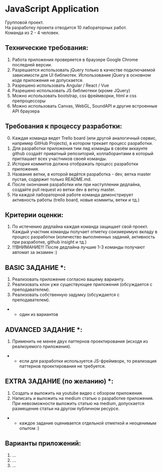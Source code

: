 # JavaScript Application

Групповой проект.<br />
На разработку проекта отводится 10 лабораторных работ.<br />
Команда из 2 - 4 человек.

## Технические требования:
1. Работа приложения проверяется в браузере Google Chrome последней версии.
2. Разрешается использовать jQuery только в качестве подключаемой зависимости для UI библиотек. Использование jQuery в основном коде приложения не допускается.
3. Разрешено использовать Angular / React / Vue
4. Разрешено использовать JS библиотеки (кроме JQuery)
5. Можно использовать bootstrap, css фреймворки, html и css препроцессоры
6. Можно использовать Canvas, WebGL, SoundAPI и другие встроенные API браузера

## Требования к процессу разработки:
0. Каждая команда ведет Trello board (или другой аналогичный сервис, например GitHub Projects), в котором трекает процесс разработки.
1. Для разработки приложения тим лид команды в своём аккаунте github создаёт приватный репозиторий, коллаборантами в который приглашает всех участников своей команды.
2. История коммитов должна отображать процесс разработки приложения.
3. Название ветки, в которой ведётся разработка - dev, ветка master пустая, содержит только README.md.
4. После окончания разработки или при наступлении дедлайна, создайте pull request из ветки dev в ветку master.
5. На каждой лабораторной работе команда демонстрирует активность работы (trello board, новые коммиты, ветки и тд.)

## Критерии оценки:
1. По истечению дедлайна каждая команда защищает свой проект. Каждый участник команды получает отметку соизмеримую вкладу в процесс разработки (количество выполненных заданий, активность при разработке, github insight и тд.)
2. !!!ВНИМАНИЕ!!! После дедлайна лучшие 1-3 команды получают автомат за экзамен :)

## BASIC ЗАДАНИЕ *:
1. Реализовать приложение согласно вашему варианту.
2. Реализовать клон уже существующее приложения (обсуждается с преподавателем).
3. Реализовать собственную задумку (обсуждается с преподавателем).
* - один из вариантов

## ADVANCED ЗАДАНИЕ *:
1. Применить не менее двух паттернов проектирования (исходя из реализуемого приложения).
* - если для разработки используется JS-фреймворк, то реализация паттернов проектирования не требуется.

## EXTRA ЗАДАНИЕ (по желанию) *:
1. Создать и выложить на youtube видео с обзором приложения.
2. Написать и выложить на medium статью о разработке приложения. При невозможности выложить статью на medium, допускается размещение статьи на другом публичном ресурсе.
* - каждое задание оценивается отдельной отметкой и неоценимым опытом :)

## Варианты приложений:
1. ...
2. ...
3. ...